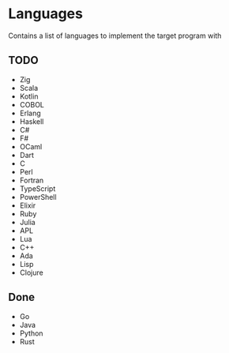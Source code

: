 # Languages
Contains a list of languages to implement the target program with

## TODO
- Zig
- Scala
- Kotlin
- COBOL
- Erlang
- Haskell
- C#
- F#
- OCaml
- Dart
- C
- Perl
- Fortran
- TypeScript
- PowerShell
- Elixir
- Ruby
- Julia
- APL
- Lua
- C++
- Ada
- Lisp
- Clojure

## Done
- Go
- Java
- Python
- Rust